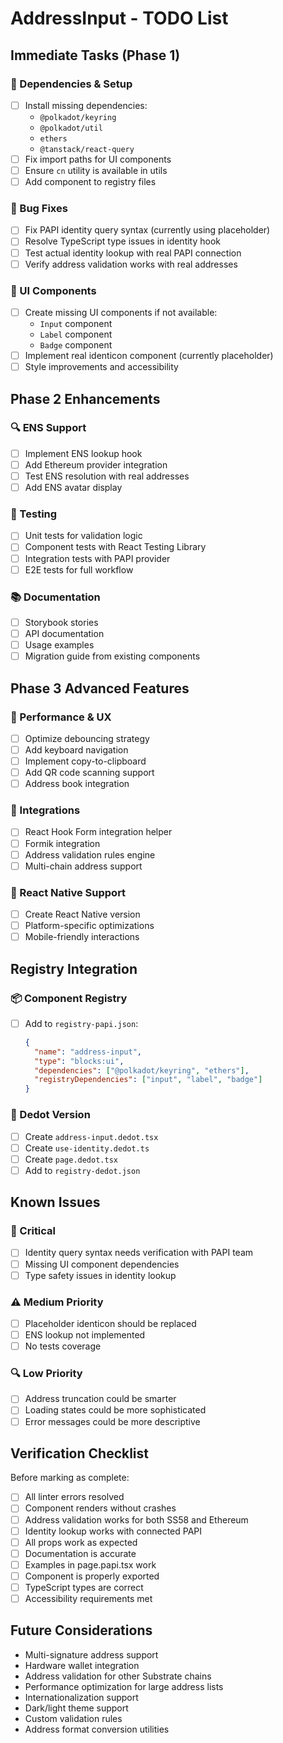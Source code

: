 # AddressInput - TODO List

## Immediate Tasks (Phase 1)

### 🔧 Dependencies & Setup

- [ ] Install missing dependencies:
  - `@polkadot/keyring`
  - `@polkadot/util`
  - `ethers`
  - `@tanstack/react-query`
- [ ] Fix import paths for UI components
- [ ] Ensure `cn` utility is available in utils
- [ ] Add component to registry files

### 🐛 Bug Fixes

- [ ] Fix PAPI identity query syntax (currently using placeholder)
- [ ] Resolve TypeScript type issues in identity hook
- [ ] Test actual identity lookup with real PAPI connection
- [ ] Verify address validation works with real addresses

### 🎨 UI Components

- [ ] Create missing UI components if not available:
  - `Input` component
  - `Label` component
  - `Badge` component
- [ ] Implement real identicon component (currently placeholder)
- [ ] Style improvements and accessibility

## Phase 2 Enhancements

### 🔍 ENS Support

- [ ] Implement ENS lookup hook
- [ ] Add Ethereum provider integration
- [ ] Test ENS resolution with real addresses
- [ ] Add ENS avatar display

### 🧪 Testing

- [ ] Unit tests for validation logic
- [ ] Component tests with React Testing Library
- [ ] Integration tests with PAPI provider
- [ ] E2E tests for full workflow

### 📚 Documentation

- [ ] Storybook stories
- [ ] API documentation
- [ ] Usage examples
- [ ] Migration guide from existing components

## Phase 3 Advanced Features

### 🚀 Performance & UX

- [ ] Optimize debouncing strategy
- [ ] Add keyboard navigation
- [ ] Implement copy-to-clipboard
- [ ] Add QR code scanning support
- [ ] Address book integration

### 🔗 Integrations

- [ ] React Hook Form integration helper
- [ ] Formik integration
- [ ] Address validation rules engine
- [ ] Multi-chain address support

### 🎯 React Native Support

- [ ] Create React Native version
- [ ] Platform-specific optimizations
- [ ] Mobile-friendly interactions

## Registry Integration

### 📦 Component Registry

- [ ] Add to `registry-papi.json`:
  ```json
  {
    "name": "address-input",
    "type": "blocks:ui",
    "dependencies": ["@polkadot/keyring", "ethers"],
    "registryDependencies": ["input", "label", "badge"]
  }
  ```

### 🔄 Dedot Version

- [ ] Create `address-input.dedot.tsx`
- [ ] Create `use-identity.dedot.ts`
- [ ] Create `page.dedot.tsx`
- [ ] Add to `registry-dedot.json`

## Known Issues

### 🚨 Critical

- [ ] Identity query syntax needs verification with PAPI team
- [ ] Missing UI component dependencies
- [ ] Type safety issues in identity lookup

### ⚠️ Medium Priority

- [ ] Placeholder identicon should be replaced
- [ ] ENS lookup not implemented
- [ ] No tests coverage

### 🔍 Low Priority

- [ ] Address truncation could be smarter
- [ ] Loading states could be more sophisticated
- [ ] Error messages could be more descriptive

## Verification Checklist

Before marking as complete:

- [ ] All linter errors resolved
- [ ] Component renders without crashes
- [ ] Address validation works for both SS58 and Ethereum
- [ ] Identity lookup works with connected PAPI
- [ ] All props work as expected
- [ ] Documentation is accurate
- [ ] Examples in page.papi.tsx work
- [ ] Component is properly exported
- [ ] TypeScript types are correct
- [ ] Accessibility requirements met

## Future Considerations

- Multi-signature address support
- Hardware wallet integration
- Address validation for other Substrate chains
- Performance optimization for large address lists
- Internationalization support
- Dark/light theme support
- Custom validation rules
- Address format conversion utilities
